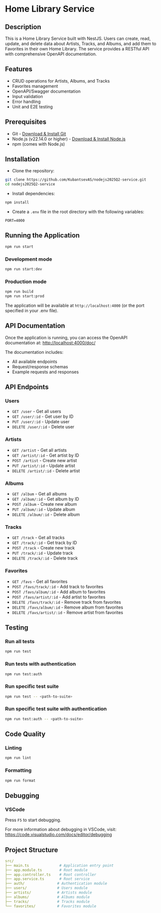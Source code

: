 # Home Library Service

## Description

This is a Home Library Service built with NestJS. Users can create, read, update, and delete data about Artists, Tracks, and Albums, and add them to Favorites in their own Home Library. The service provides a RESTful API with comprehensive OpenAPI documentation.

## Features

- CRUD operations for Artists, Albums, and Tracks
- Favorites management
- OpenAPI/Swagger documentation
- Input validation
- Error handling
- Unit and E2E testing

## Prerequisites

- Git - [Download & Install Git](https://git-scm.com/downloads)
- Node.js (v22.14.0 or higher) - [Download & Install Node.js](https://nodejs.org/en/download/)
- npm (comes with Node.js)

## Installation

- Clone the repository:

```bash
git clone https://github.com/KubantsevAS/nodejs2025Q2-service.git
cd nodejs2025Q2-service
```

- Install dependencies:

```bash
npm install
```

- Create a `.env` file in the root directory with the following variables:

```env
PORT=4000
```

## Running the Application

```bash
npm run start
```

### Development mode

```bash
npm run start:dev
```

### Production mode

```bash
npm run build
npm run start:prod
```

The application will be available at `http://localhost:4000` (or the port specified in your .env file).

## API Documentation

Once the application is running, you can access the OpenAPI documentation at: <http://localhost:4000/doc/>

The documentation includes:

- All available endpoints
- Request/response schemas
- Example requests and responses

## API Endpoints

### Users

- `GET /user` - Get all users
- `GET /user/:id` - Get user by ID
- `PUT /user/:id` - Update user
- `DELETE /user/:id` - Delete user

### Artists

- `GET /artist` - Get all artists
- `GET /artist/:id` - Get artist by ID
- `POST /artist` - Create new artist
- `PUT /artist/:id` - Update artist
- `DELETE /artist/:id` - Delete artist

### Albums

- `GET /album` - Get all albums
- `GET /album/:id` - Get album by ID
- `POST /album` - Create new album
- `PUT /album/:id` - Update album
- `DELETE /album/:id` - Delete album

### Tracks

- `GET /track` - Get all tracks
- `GET /track/:id` - Get track by ID
- `POST /track` - Create new track
- `PUT /track/:id` - Update track
- `DELETE /track/:id` - Delete track

### Favorites

- `GET /favs` - Get all favorites
- `POST /favs/track/:id` - Add track to favorites
- `POST /favs/album/:id` - Add album to favorites
- `POST /favs/artist/:id` - Add artist to favorites
- `DELETE /favs/track/:id` - Remove track from favorites
- `DELETE /favs/album/:id` - Remove album from favorites
- `DELETE /favs/artist/:id` - Remove artist from favorites

## Testing

### Run all tests

```bash
npm run test
```

### Run tests with authentication

```bash
npm run test:auth
```

### Run specific test suite

```bash
npm run test -- <path-to-suite>
```

### Run specific test suite with authentication

```bash
npm run test:auth -- <path-to-suite>
```

## Code Quality

### Linting

```bash
npm run lint
```

### Formatting

```bash
npm run format
```

## Debugging

### VSCode

Press `F5` to start debugging.

For more information about debugging in VSCode, visit: <https://code.visualstudio.com/docs/editor/debugging>

## Project Structure

```yaml
src/
├── main.ts              # Application entry point
├── app.module.ts        # Root module
├── app.controller.ts    # Root controller
├── app.service.ts       # Root service
├── auth/               # Authentication module
├── users/              # Users module
├── artists/            # Artists module
├── albums/             # Albums module
├── tracks/             # Tracks module
└── favorites/          # Favorites module
```
